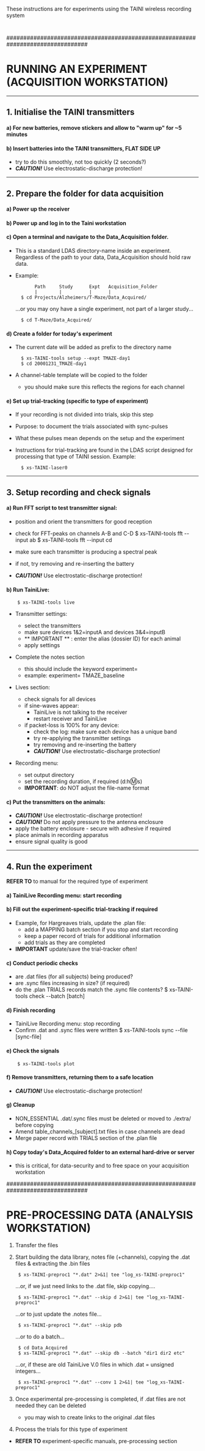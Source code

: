 These instructions are for experiments using the TAINI wireless recording system

```


```
################################################################################  
# RUNNING AN EXPERIMENT (ACQUISITION WORKSTATION)  


--------------------------------------------------------------------------------

## 1. Initialise the TAINI transmitters

#### a) For new batteries, remove stickers and allow to "warm up" for ~5 minutes

#### b) Insert batteries into the TAINI transmitters, **FLAT SIDE UP**
- try to do this smoothly, not too quickly (2 seconds?)
- ***CAUTION!*** Use electrostatic-discharge protection!


--------------------------------------------------------------------------------

## 2. Prepare the folder for data acquisition

#### a) Power up the receiver

#### b) Power up and log in to the Taini workstation

#### c) Open a terminal and navigate to the Data_Acquisition folder.
- This is a standard LDAS directory-name inside an experiment. Regardless of the path to your data, Data_Acquisition should hold raw data.
- Example:

		     Path     Study      Expt   Acquisition_Folder
		     |        |          |      |
		$ cd Projects/Alzheimers/T-Maze/Data_Acquired/

	...or you may ony have a single experiment, not part of a larger study...

		$ cd T-Maze/Data_Acquired/

#### d) Create a folder for today's experiment
- The current date will be added as prefix to the directory name

		$ xs-TAINI-tools setup --expt TMAZE-day1
		$ cd 20001231_TMAZE-day1

- A channel-table template will be copied to the folder
	- you should make sure this reflects the regions for each channel

#### e) Set up trial-tracking (specific to type of experiment)
- If your recording is not divided into trials, skip this step
- Purpose: to document the trials associated with sync-pulses
- What these pulses mean depends on the setup and the experiment
- Instructions for trial-tracking are found in the LDAS script designed for processing that type of TAINI session. Example:

		$ xs-TAINI-laser0


--------------------------------------------------------------------------------

## 3. Setup recording and check signals

#### a) Run FFT script to test transmitter signal:
- position and orient the transmitters for good reception
- check for FFT-peaks on channels A-B and C-D
		$ xs-TAINI-tools fft --input ab
		$ xs-TAINI-tools fft --input cd

- make sure each transmitter is producing a spectral peak
- if not, try removing and re-inserting the battery
- ***CAUTION!*** Use electrostatic-discharge protection!

#### b) Run TainiLive:

		$ xs-TAINI-tools live

* Transmitter settings:
	- select the transmitters
	- make sure devices 1&2=inputA and devices 3&4=inputB
	- ** IMPORTANT ** : enter the alias (dossier ID) for each animal
	- apply settings

* Complete the notes section
	- this should include the keyword experiment=
	- example:
			experiment= TMAZE_baseline

* Lives section:
	- check signals for all devices
	- if sine-waves appear:
		- TainiLive is not talking to the receiver
		- restart receiver and TainiLive
	- if packet-loss is 100% for any device:
		- check the log: make sure each device has a unique band
		- try re-applying the transmitter settings
		- try removing and re-inserting the battery
		- ***CAUTION!*** Use electrostatic-discharge protection!

* Recording menu:
	- set output directory
	- set the recording duration, if required (d:h:m:s)
	- **IMPORTANT**:  do NOT adjust the file-name format

#### c) Put the transmitters on the animals:
- ***CAUTION!*** Use electrostatic-discharge protection!
- ***CAUTION!*** Do not apply pressure to the antenna enclosure
- apply the battery enclosure - secure with adhesive if required
- place animals in recording apparatus
- ensure signal quality is good


--------------------------------------------------------------------------------

## 4. Run the experiment

**REFER TO** to manual for the required type of experiment

#### a) TainiLive Recording menu: start recording

#### b) Fill out the experiment-specific trial-tracking if required
- Example, for Hargreaves trials, update the .plan file:
	- add a MAPPING batch section if you stop and start recording
	- keep a paper record of trials for additional information
	- add trials as they are completed
- **IMPORTANT** update/save the trial-tracker often!

#### c) Conduct periodic checks
- are .dat files (for all subjects) being produced?
- are .sync files increasing in size? (if required)
- do the .plan TRIALS records match the .sync file contents?
		$ xs-TAINI-tools check --batch [batch]

#### d) Finish recording
- TainiLive Recording menu: stop recording
- Confirm .dat and .sync files were written
		$ xs-TAINI-tools sync --file [sync-file]

#### e) Check the signals
		$ xs-TAINI-tools plot

#### f) Remove transmitters, returning them to a safe location
- ***CAUTION!*** Use electrostatic-discharge protection!

#### g) Cleanup
- NON_ESSENTIAL .dat/.sync files must be deleted or moved to ./extra/ before copying
- Amend table_channels_[subject].txt files in case channels are dead
- Merge paper record with TRIALS section of the .plan file

#### h) Copy today's Data_Acquired folder to an external hard-drive or server
- this is critical, for data-security and to free space on your acquisition workstation



################################################################################
# PRE-PROCESSING DATA (ANALYSIS WORKSTATION)

1.  Transfer the files

2. Start building the data library, notes file (+channels), copying the .dat files & extracting the .bin files

		$ xs-TAINI-preproc1 "*.dat" 2>&1| tee "log_xs-TAINI-preproc1"

	...or, if we just need links to the .dat file, skip copying....

		$ xs-TAINI-preproc1 "*.dat" --skip d 2>&1| tee "log_xs-TAINI-preproc1"

	...or to just update the .notes file...

		$ xs-TAINI-preproc1 "*.dat" --skip pdb

	...or to do a batch...

		$ cd Data_Acquired
		$ xs-TAINI-preproc1 "*.dat" --skip db --batch "dir1 dir2 etc"

	...or, if these are old TainiLive V.0 files in which .dat =  unsigned integers...

		$ xs-TAINI-preproc1 "*.dat" --conv 1 2>&1| tee "log_xs-TAINI-preproc1"

3. Once experimental pre-processing is completed, if .dat files are not needed they can be deleted
	- you may wish to create links to the original .dat files

4. Process the trials for this type of experiment
- **REFER TO** experiment-specific manuals, pre-processing section
